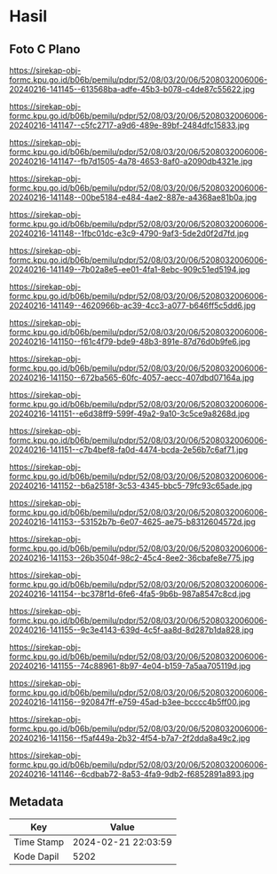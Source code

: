 # Hasil

## Foto C Plano

https://sirekap-obj-formc.kpu.go.id/b06b/pemilu/pdpr/52/08/03/20/06/5208032006006-20240216-141145--613568ba-adfe-45b3-b078-c4de87c55622.jpg

https://sirekap-obj-formc.kpu.go.id/b06b/pemilu/pdpr/52/08/03/20/06/5208032006006-20240216-141147--c5fc2717-a9d6-489e-89bf-2484dfc15833.jpg

https://sirekap-obj-formc.kpu.go.id/b06b/pemilu/pdpr/52/08/03/20/06/5208032006006-20240216-141147--fb7d1505-4a78-4653-8af0-a2090db4321e.jpg

https://sirekap-obj-formc.kpu.go.id/b06b/pemilu/pdpr/52/08/03/20/06/5208032006006-20240216-141148--00be5184-e484-4ae2-887e-a4368ae81b0a.jpg

https://sirekap-obj-formc.kpu.go.id/b06b/pemilu/pdpr/52/08/03/20/06/5208032006006-20240216-141148--1fbc01dc-e3c9-4790-9af3-5de2d0f2d7fd.jpg

https://sirekap-obj-formc.kpu.go.id/b06b/pemilu/pdpr/52/08/03/20/06/5208032006006-20240216-141149--7b02a8e5-ee01-4fa1-8ebc-909c51ed5194.jpg

https://sirekap-obj-formc.kpu.go.id/b06b/pemilu/pdpr/52/08/03/20/06/5208032006006-20240216-141149--4620966b-ac39-4cc3-a077-b646ff5c5dd6.jpg

https://sirekap-obj-formc.kpu.go.id/b06b/pemilu/pdpr/52/08/03/20/06/5208032006006-20240216-141150--f61c4f79-bde9-48b3-891e-87d76d0b9fe6.jpg

https://sirekap-obj-formc.kpu.go.id/b06b/pemilu/pdpr/52/08/03/20/06/5208032006006-20240216-141150--672ba565-60fc-4057-aecc-407dbd07164a.jpg

https://sirekap-obj-formc.kpu.go.id/b06b/pemilu/pdpr/52/08/03/20/06/5208032006006-20240216-141151--e6d38ff9-599f-49a2-9a10-3c5ce9a8268d.jpg

https://sirekap-obj-formc.kpu.go.id/b06b/pemilu/pdpr/52/08/03/20/06/5208032006006-20240216-141151--c7b4bef8-fa0d-4474-bcda-2e56b7c6af71.jpg

https://sirekap-obj-formc.kpu.go.id/b06b/pemilu/pdpr/52/08/03/20/06/5208032006006-20240216-141152--b6a2518f-3c53-4345-bbc5-79fc93c65ade.jpg

https://sirekap-obj-formc.kpu.go.id/b06b/pemilu/pdpr/52/08/03/20/06/5208032006006-20240216-141153--53152b7b-6e07-4625-ae75-b8312604572d.jpg

https://sirekap-obj-formc.kpu.go.id/b06b/pemilu/pdpr/52/08/03/20/06/5208032006006-20240216-141153--26b3504f-98c2-45c4-8ee2-36cbafe8e775.jpg

https://sirekap-obj-formc.kpu.go.id/b06b/pemilu/pdpr/52/08/03/20/06/5208032006006-20240216-141154--bc378f1d-6fe6-4fa5-9b6b-987a8547c8cd.jpg

https://sirekap-obj-formc.kpu.go.id/b06b/pemilu/pdpr/52/08/03/20/06/5208032006006-20240216-141155--9c3e4143-639d-4c5f-aa8d-8d287b1da828.jpg

https://sirekap-obj-formc.kpu.go.id/b06b/pemilu/pdpr/52/08/03/20/06/5208032006006-20240216-141155--74c88961-8b97-4e04-b159-7a5aa705119d.jpg

https://sirekap-obj-formc.kpu.go.id/b06b/pemilu/pdpr/52/08/03/20/06/5208032006006-20240216-141156--920847ff-e759-45ad-b3ee-bcccc4b5ff00.jpg

https://sirekap-obj-formc.kpu.go.id/b06b/pemilu/pdpr/52/08/03/20/06/5208032006006-20240216-141156--f5af449a-2b32-4f54-b7a7-2f2dda8a49c2.jpg

https://sirekap-obj-formc.kpu.go.id/b06b/pemilu/pdpr/52/08/03/20/06/5208032006006-20240216-141146--6cdbab72-8a53-4fa9-9db2-f6852891a893.jpg


## Metadata

| Key        | Value               |
| ---------- | ------------------- |
| Time Stamp | 2024-02-21 22:03:59 |
| Kode Dapil | 5202                |




